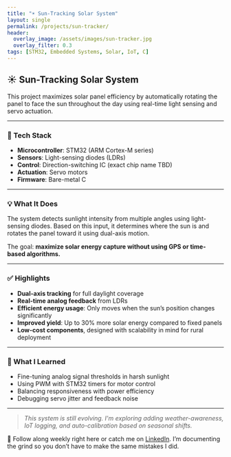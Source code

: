 ```yaml
---
title: "☀️ Sun-Tracking Solar System"
layout: single
permalink: /projects/sun-tracker/
header:
  overlay_image: /assets/images/sun-tracker.jpg
  overlay_filter: 0.3
tags: [STM32, Embedded Systems, Solar, IoT, C]
---
```


## ☀️ Sun-Tracking Solar System

This project maximizes solar panel efficiency by automatically rotating the panel to face the sun throughout the day using real-time light sensing and servo actuation.

---

### 🔧 Tech Stack

- **Microcontroller**: STM32 (ARM Cortex-M series)
- **Sensors**: Light-sensing diodes (LDRs)
- **Control**: Direction-switching IC (exact chip name TBD)
- **Actuation**: Servo motors
- **Firmware**: Bare-metal C

---

### 💡 What It Does

The system detects sunlight intensity from multiple angles using light-sensing diodes. Based on this input, it determines where the sun is and rotates the panel toward it using dual-axis motion.

The goal: **maximize solar energy capture without using GPS or time-based algorithms.**

---

### ✅ Highlights

- **Dual-axis tracking** for full daylight coverage
- **Real-time analog feedback** from LDRs
- **Efficient energy usage**: Only moves when the sun’s position changes significantly
- **Improved yield**: Up to 30% more solar energy compared to fixed panels
- **Low-cost components**, designed with scalability in mind for rural deployment

---

### 🧠 What I Learned

- Fine-tuning analog signal thresholds in harsh sunlight
- Using PWM with STM32 timers for motor control
- Balancing responsiveness with power efficiency
- Debugging servo jitter and feedback noise

---

> _This system is still evolving. I'm exploring adding weather-awareness, IoT logging, and auto-calibration based on seasonal shifts._

📌 Follow along weekly right here or catch me on [LinkedIn](https://www.linkedin.com/in/maverikpunungwe/). I’m documenting the grind so you don’t have to make the same mistakes I did.
